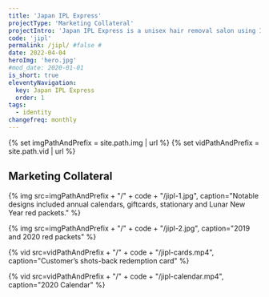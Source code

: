 ```yaml
---
title: 'Japan IPL Express'
projectType: 'Marketing Collateral'
projectIntro: 'Japan IPL Express is a unisex hair removal salon using Intense Pulsed Light systems. They set themselves apart in the market by having <i>No Appointments, No Packages</i>, staying true to their motto by being “Simply Different”.<br><br>This young beauty brand identifies itself by being hassle free and fun, connecting with their consumers with tongue-in-cheek humour, which transcends into their marketing collateral.'
code: 'jipl'
permalink: /jipl/ #false #
date: 2022-04-04
heroImg: 'hero.jpg'
#mod_date: 2020-01-01
is_short: true
eleventyNavigation:
  key: Japan IPL Express
  order: 1
tags: 
  - identity
changefreq: monthly
---
```

{% set imgPathAndPrefix = site.path.img | url %}
{% set vidPathAndPrefix = site.path.vid | url %}

## Marketing Collateral

{% img src=imgPathAndPrefix + "/" + code + "/jipl-1.jpg", caption="Notable designs included annual calendars, giftcards, stationary and Lunar New Year red packets." %}

{% img src=imgPathAndPrefix + "/" + code + "/jipl-2.jpg", caption="2019 and 2020 red packets" %}

{% vid src=vidPathAndPrefix + "/" + code + "/jipl-cards.mp4", caption="Customer’s shots-back redemption card" %}

{% vid src=vidPathAndPrefix + "/" + code + "/jipl-calendar.mp4", caption="2020 Calendar" %}
